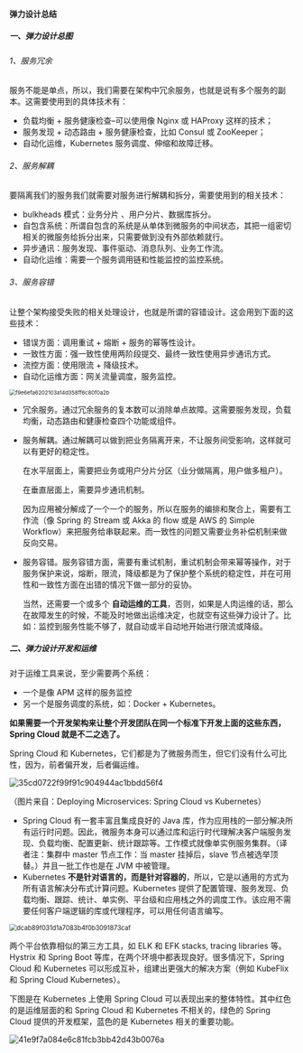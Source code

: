 #### 弹力设计总结

##### 一、弹力设计总图

###### 1、服务冗余

服务不能是单点，所以，我们需要在架构中冗余服务，也就是说有多个服务的副本。这需要使用到的具体技术有：

- 负载均衡 + 服务健康检查–可以使用像 Nginx 或 HAProxy 这样的技术；
- 服务发现 + 动态路由 + 服务健康检查，比如 Consul 或 ZooKeeper；
- 自动化运维，Kubernetes 服务调度、伸缩和故障迁移。

###### 2、服务解耦

要隔离我们的服务我们就需要对服务进行解耦和拆分，需要使用到的相关技术：

- bulkheads 模式：业务分片 、用户分片、数据库拆分。
- 自包含系统：所谓自包含的系统是从单体到微服务的中间状态，其把一组密切相关的微服务给拆分出来，只需要做到没有外部依赖就行。
- 异步通讯：服务发现、事件驱动、消息队列、业务工作流。
- 自动化运维：需要一个服务调用链和性能监控的监控系统。

###### 3、服务容错

让整个架构接受失败的相关处理设计，也就是所谓的容错设计。这会用到下面的这些技术：

- 错误方面：调用重试 + 熔断 + 服务的幂等性设计。
- 一致性方面：强一致性使用两阶段提交、最终一致性使用异步通讯方式。
- 流控方面：使用限流 + 降级技术。
- 自动化运维方面：网关流量调度，服务监控。

<img src="https://liuyang-picbed.oss-cn-shanghai.aliyuncs.com/img/f9e6efa6202103a14d358ff6c80f0a2b.png" alt="f9e6efa6202103a14d358ff6c80f0a2b" style="zoom:67%;" />

- 冗余服务。通过冗余服务的复本数可以消除单点故障。这需要服务发现，负载均衡，动态路由和健康检查四个功能或组件。

- 服务解耦。通过解耦可以做到把业务隔离开来，不让服务间受影响，这样就可以有更好的稳定性。

  在水平层面上，需要把业务或用户分片分区（业分做隔离，用户做多租户）。

  在垂直层面上，需要异步通讯机制。

  因为应用被分解成了一个一个的服务，所以在服务的编排和聚合上，需要有工作流（像 Spring 的 Stream 或 Akka 的 flow 或是 AWS 的 Simple Workflow）来把服务给串联起来。而一致性的问题又需要业务补偿机制来做反向交易。

- 服务容错。服务容错方面，需要有重试机制，重试机制会带来幂等操作，对于服务保护来说，熔断，限流，降级都是为了保护整个系统的稳定性，并在可用性和一致性方面在出错的情况下做一部分的妥协。

  当然，还需要一个或多个 **自动运维的工具**，否则，如果是人肉运维的话，那么在故障发生的时候，不能及时地做出运维决定，也就空有这些弹力设计了。比如：监控到服务性能不够了，就自动或半自动地开始进行限流或降级。

##### 二、弹力设计开发和运维

对于运维工具来说，至少需要两个系统：

- 一个是像 APM 这样的服务监控
- 另一个是服务调度的系统，如：Docker + Kubernetes。

**如果需要一个开发架构来让整个开发团队在同一个标准下开发上面的这些东西，Spring Cloud 就是不二之选了。**

Spring Cloud 和 Kubernetes，它们都是为了微服务而生，但它们没有什么可比性，因为，前者偏开发，后者偏运维。

![35cd0722f99f91c904944ac1bbdd56f4](https://liuyang-picbed.oss-cn-shanghai.aliyuncs.com/img/35cd0722f99f91c904944ac1bbdd56f4-20210413222536853.png)

（图片来自：Deploying Microservices: Spring Cloud vs Kubernetes）

- Spring Cloud 有一套丰富且集成良好的 Java 库，作为应用栈的一部分解决所有运行时问题。因此，微服务本身可以通过库和运行时代理解决客户端服务发现、负载均衡、配置更新、统计跟踪等。工作模式就像单实例服务集群。（译者注：集群中 master 节点工作：当 master 挂掉后，slave 节点被选举顶替。）并且一批工作也是在 JVM 中被管理。
- Kubernetes **不是针对语言的，而是针对容器的**，所以，它是以通用的方式为所有语言解决分布式计算问题。Kubernetes 提供了配置管理、服务发现、负载均衡、跟踪、统计、单实例、平台级和应用栈之外的调度工作。该应用不需要任何客户端逻辑的库或代理程序，可以用任何语言编写。

<img src="https://liuyang-picbed.oss-cn-shanghai.aliyuncs.com/img/dcab89f031d1a7083b4f0b3091873caf.png" alt="dcab89f031d1a7083b4f0b3091873caf" style="zoom:80%;" />

两个平台依靠相似的第三方工具，如 ELK 和 EFK stacks, tracing libraries 等。Hystrix 和 Spring Boot 等库，在两个环境中都表现良好。很多情况下，Spring Cloud 和 Kubernetes 可以形成互补，组建出更强大的解决方案（例如 KubeFlix 和 Spring Cloud Kubernetes）。

下图是在 Kubernetes 上使用 Spring Cloud 可以表现出来的整体特性。其中红色的是运维层面的和 Spring Cloud 和 Kubernetes 不相关的，绿色的 Spring Cloud 提供的开发框架，蓝色的是 Kubernetes 相关的重要功能。

![41e9f7a084e6c81fcb3bb42d43b0076a](https://liuyang-picbed.oss-cn-shanghai.aliyuncs.com/img/41e9f7a084e6c81fcb3bb42d43b0076a.png)

